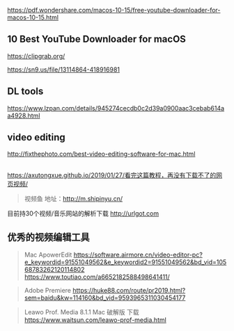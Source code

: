 https://pdf.wondershare.com/macos-10-15/free-youtube-downloader-for-macos-10-15.html
## 10 Best YouTube Downloader for macOS
https://clipgrab.org/

https://sn9.us/file/13114864-418916981

## DL tools
https://www.lzpan.com/details/945274cecdb0c2d39a0900aac3cebab614aa4928.html

## video editing
http://fixthephoto.com/best-video-editing-software-for-mac.html

## 
https://axutongxue.github.io/2019/01/27/看完这篇教程，再没有下载不了的网页视频/
>视频鱼
地址：http://m.shipinyu.cn/

目前持30个视频/音乐网站的解析下载
http://urlgot.com

## 优秀的视频编辑工具

>Mac ApowerEdit
https://software.airmore.cn/video-editor-pc?e_keywordid=91551049562&e_keywordid2=91551049562&bd_vid=10568783262120114802
https://www.toutiao.com/a6652182588498641411/

> Adobe Premiere
https://huke88.com/route/pr2019.html?sem=baidu&kw=114160&bd_vid=9593965311030454177


>Leawo Prof. Media 8.1.1 Mac 破解版 下载
https://www.waitsun.com/leawo-prof-media.html
